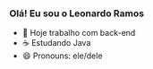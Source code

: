 ### Olá! Eu sou o Leonardo Ramos

- 💼 Hoje trabalho com back-end
- ☕ Estudando Java 
- 😄 Pronouns: ele/dele

<div>
<a href="https://github.com/Lramossantos">
<a href= "https://github-readme-stats.vercel.app/api?username=anuraghazra&show_icons=true&theme=radical">

</div>



